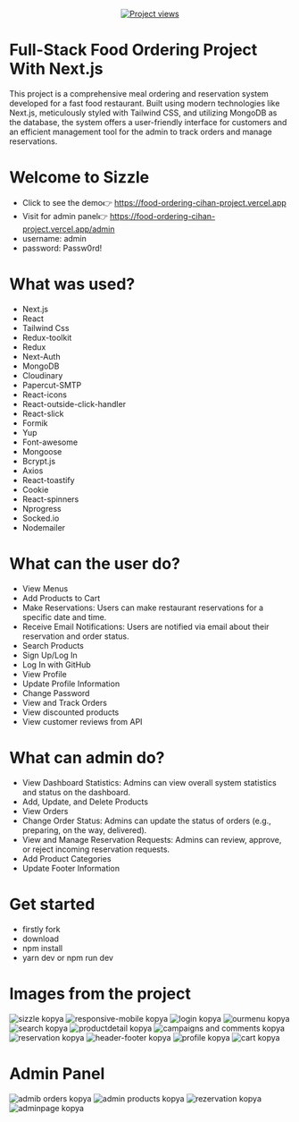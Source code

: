 <p align="center">
</p>
<p align="center">
  <a href="https://github.com/ycihan0/Food-Ordering"><img src="https://komarev.com/ghpvc/?username=ycihan0&label=Project%20views&color=0e75b6&style=for-the-badge" alt="Project views" /></a>
</p>

# Full-Stack Food Ordering Project With Next.js
  This project is a comprehensive meal ordering and reservation system developed for a fast food restaurant. Built using modern technologies like Next.js, meticulously styled with Tailwind CSS, and utilizing MongoDB as the database, the system offers a user-friendly interface for customers and an efficient management tool for the admin to track orders and manage reservations.


  
# Welcome to Sizzle
- Click to see the demo👉 https://food-ordering-cihan-project.vercel.app
- Visit for admin panel👉 https://food-ordering-cihan-project.vercel.app/admin
- username: admin
- password: Passw0rd!


#  What was used?
- Next.js
- React
- Tailwind Css
- Redux-toolkit
- Redux
- Next-Auth
- MongoDB
- Cloudinary
- Papercut-SMTP
- React-icons
- React-outside-click-handler
- React-slick
- Formik
- Yup
- Font-awesome
- Mongoose
- Bcrypt.js
- Axios
- React-toastify
- Cookie
- React-spinners
- Nprogress
- Socked.io
- Nodemailer
  
# What can the user do?
- View Menus
- Add Products to Cart
- Make Reservations: Users can make restaurant reservations for a specific date and time.
- Receive Email Notifications: Users are notified via email about their reservation and order status.
- Search Products
- Sign Up/Log In
- Log In with GitHub
- View Profile
- Update Profile Information 
- Change Password
- View and Track Orders
- View discounted products
- View customer reviews from API
#  What can admin do?
- View Dashboard Statistics: Admins can view overall system statistics and status on the dashboard.
- Add, Update, and Delete Products
- View Orders
- Change Order Status: Admins can update the status of orders (e.g., preparing, on the way, delivered).
- View and Manage Reservation Requests:  Admins can review, approve, or reject incoming reservation requests.
- Add Product Categories
- Update Footer Information
# Get started 
- firstly fork
- download
- npm install
- yarn dev or npm run dev
# Images from the project
![sizzle kopya](https://github.com/user-attachments/assets/55466b84-72d0-46bf-9a6e-e0e1f8ed0e21)
![responsive-mobile kopya](https://github.com/user-attachments/assets/0e4f456d-9012-48e9-a79f-d7e354d1fed3)
![login kopya](https://github.com/user-attachments/assets/10d89199-1070-4b2b-a4e3-4faf38dfa04f)
![ourmenu kopya](https://github.com/user-attachments/assets/ab00c3e5-47b2-49ca-b6b2-fbff548bc341)
![search kopya](https://github.com/user-attachments/assets/de46e5de-b043-4325-8828-7bd20c877f13)
![productdetail kopya](https://github.com/user-attachments/assets/14b6433f-dfd3-4d43-8aa1-c543cfef12e5)
![campaigns and comments kopya](https://github.com/user-attachments/assets/86c050f9-1a77-4e97-b20c-1ef174776684)
![reservation kopya](https://github.com/user-attachments/assets/c9e13f80-6132-40d1-91fb-9c4e7a541283)
![header-footer kopya](https://github.com/user-attachments/assets/b26d9ec8-f7e4-414e-ae38-3cb473fa3703)
![profile kopya](https://github.com/user-attachments/assets/2c8f97da-137b-447c-87fb-96cb8470c6bd)
![cart kopya](https://github.com/user-attachments/assets/9514aa6f-4c22-45a7-a930-55a1419582ac)
# Admin Panel
![admib orders kopya](https://github.com/user-attachments/assets/a27fb5f6-6d75-4a9c-b8f9-270166106716)
![admin products kopya](https://github.com/user-attachments/assets/88ad4872-fda2-420c-a7e0-3282c6bc6f85)
![rezervation kopya](https://github.com/user-attachments/assets/247957c3-e6ed-4c66-b622-85c14cd00d78)
![adminpage kopya](https://github.com/user-attachments/assets/ab743759-15de-4dbd-8079-387ca9e0b007)
